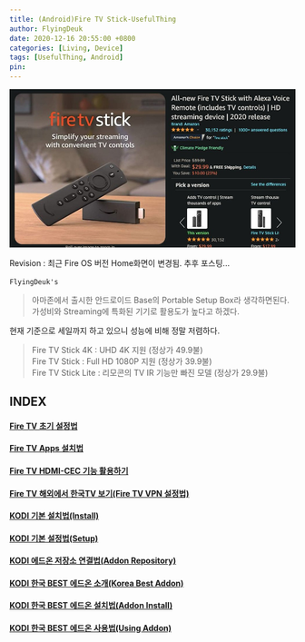 ```yaml
---
title: (Android)Fire TV Stick-UsefulThing
author: FlyingDeuk
date: 2020-12-16 20:55:00 +0800
categories: [Living, Device]
tags: [UsefulThing, Android]
pin:
---
```


![fire](/img/living/fire/stick.jpg)

Revision : 최근 Fire OS 버전 Home화면이 변경됨. 추후 포스팅...

`FlyingDeuk's`
> 아마존에서 출시한 안드로이드 Base의 Portable Setup Box라 생각하면된다.  <br>
가성비와 Streaming에 특화된 기기로 활용도가 높다고 하겠다.

현재 기준으로 세일까지 하고 있으니 성능에 비해 정말 저렴하다.
>Fire TV Stick 4K : UHD 4K 지원 (정상가 49.9불)<br>
Fire TV Stick : Full HD 1080P 지원 (정상가 39.9불)<br>
Fire TV Stick Lite : 리모콘의 TV IR 기능만 빠진 모델 (정상가 29.9불)<br>

## INDEX

#### [Fire TV 초기 설정법](/posts/Fire-TV/)

#### [Fire TV Apps 설치법](/posts/Fire-TV1/)

#### [Fire TV HDMI-CEC 기능 활용하기](/posts/FireHDMI/)

#### [Fire TV 해외에서 한국TV 보기(Fire TV VPN 설정법)](/posts/Fire-TV-VPN/)


#### [KODI 기본 설치법(Install)](/posts/KODI-install/)

#### [KODI 기본 설정법(Setup)](/posts/KODI-install1)

#### [KODI 에드온 저장소 연결법(Addon Repository)](/posts/KODI-addon/)

#### [KODI 한국 BEST 에드온 소개(Korea Best Addon)](/posts/KODI-addon1/)

#### [KODI 한국 BEST 에드온 설치법(Addon Install)](/posts/KODI-addon2/)

#### [KODI 한국 BEST 에드온 사용법(Using Addon)](/posts/KODI-addon3/)
